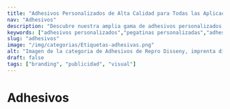 ```yaml
---
title: "Adhesivos Personalizados de Alta Calidad para Todas las Aplicaciones"
nav: "Adhesivos"
description: "Descubre nuestra amplia gama de adhesivos personalizados: permanentes, removibles, sintéticos y de papel. Ideales para señalética, promociones y decoración en interiores y exteriores."
keywords: ["adhesivos personalizados","pegatinas personalizadas","adhesivos permanentes","adhesivos sintéticos","adhesivos de papel","adhesivos removibles","impresión de adhesivos", "pegatinas promocionales","pegatinas decoración"]
slug: "adhesivos"
image: "/img/categorias/Etiquetas-adhesivas.png"
alt: "Imagen de la categoria de Adhesivos de Repro Disseny, imprenta digital en Barcelona "
draft: false
tags: ["branding", "publicidad", "visual"]
---
```


# Adhesivos